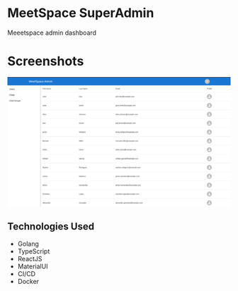 # MeetSpace SuperAdmin

Meeetspace admin dashboard

# Screenshots

![Home Page](screenshots/dashboard.png)

## Technologies Used

- Golang
- TypeScript
- ReactJS
- MaterialUI
- CI/CD
- Docker
